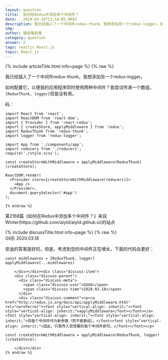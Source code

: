 ```yaml
---
layout: question
title:  如何在Redux中添加多个中间件？
date:   2020-03-18T11:10:05.000Z
description: 我已经插入了一个中间件redux-thunk，我想添加另一个redux-logger。如何配置它，以便我的应用程序同时使用两种中间件？我尝试传递一个数...
img: 
author: 猿前端前端
category: question
answer: 2
tags: reactjs React.js
topic: React.js
---
```

<div class="article-root">
  <div class="article">
    {% include articleTitle.html info=page %}
    {% raw %}
    <div class="article-content"><p><font style="vertical-align: inherit;"><font style="vertical-align: inherit;">我已经插入了一个中间件redux-thunk，我想添加另一个redux-logger。</font></font></p>

<p><font style="vertical-align: inherit;"><font style="vertical-align: inherit;">如何配置它，以便我的应用程序同时使用两种中间件？</font><font style="vertical-align: inherit;">我尝试传递一个数组，</font></font><code>[ReduxThunk, logger]</code><font style="vertical-align: inherit;"><font style="vertical-align: inherit;">但是没有用。</font></font></p>

<p><font style="vertical-align: inherit;"><font style="vertical-align: inherit;">码：</font></font></p>

<pre><code>import React from 'react';<font></font>
import ReactDOM from 'react-dom';<font></font>
import { Provider } from 'react-redux';<font></font>
import { createStore, applyMiddleware } from 'redux';<font></font>
import ReduxThunk from 'redux-thunk';<font></font>
import logger from 'redux-logger';<font></font>
<font></font>
import App from './components/app';<font></font>
import reducers from './reducers';<font></font>
require('./style.scss');<font></font>
<font></font>
const createStoreWithMiddleware = applyMiddleware(ReduxThunk)(createStore);<font></font>
<font></font>
ReactDOM.render(<font></font>
  &lt;Provider store={createStoreWithMiddleware(reducers)}&gt;<font></font>
    &lt;App /&gt;<font></font>
  &lt;/Provider&gt;,<font></font>
  document.querySelector('#app')<font></font>
);<font></font>
</code></pre></div>
    {% endraw %}
  </div>
  <p class="winter_mark">第2168篇《如何在Redux中添加多个中间件？》来自Winter(https://github.com/aiyld/aiyld.github.io)的站点</p>
  <div class="discuss-wrapper">
    {% include discussTitle.html info=page %}
    {% raw %}
    <div class="discuss-item">
        <div class="discuss-parent">
          <div class="discuss-meta">
            <span class="discuss-user">Gil乐</span>
            <span class="discuss-time">2020.03.18</span>
          </div>
          <div class="discuss-comment"><p><font style="vertical-align: inherit;"><font style="vertical-align: inherit;">安迪的答案是好的，但是，考虑到您的中间件正在增长，下面的代码会更好：</font></font></p>

<pre><code>const middlewares = [ReduxThunk, logger]<font></font>
applyMiddleware(...middlewares)<font></font>
</code></pre></div>
        </div></div><div class="discuss-item">
        <div class="discuss-parent">
          <div class="discuss-meta">
            <span class="discuss-user">GOGO</span>
            <span class="discuss-time">2020.03.18</span>
          </div>
          <div class="discuss-comment"><p><a href="http://redux.js.org/docs/api/applyMiddleware.html" rel="noreferrer"><font style="vertical-align: inherit;"><font style="vertical-align: inherit;">applyMiddleware</font></font></a><font style="vertical-align: inherit;"><font style="vertical-align: inherit;">将每个中间件作为新参数（而不是数组）。</font><font style="vertical-align: inherit;">因此，只需传入您想要的每个中间件即可。</font></font></p>

<pre><code>const createStoreWithMiddleware = applyMiddleware(ReduxThunk, logger)(createStore);
</code></pre></div>
        </div></div>
    {% endraw %}
  </div>
<div>
